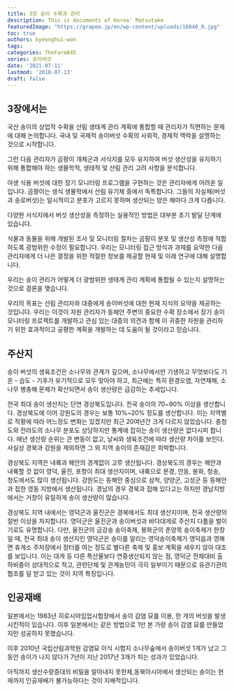 ```yaml
---
title: 3장 송이 수확과 관리
description: This is documents of Korea' Matsutake
featuredImage: "https://grapee.jp/en/wp-content/uploads/16040_0.jpg"
toc: true
authors: byeonghui-won
tags: 
categories: TheFarm845
series: 송이버섯
date: '2021-07-11'
lastmod: '2018-07-13'
draft: false
---
```


## 3장에서는 

국산 송이의 상업적 수확을 산림 생태계 관리 계획에 통합할 때 관리자가 직면하는 문제에 대해 논의합니다. 국내 및 국제적 송이버섯 수확의 사회적, 경제적 맥락을 설명하는 것으로 시작합니다.

그런 다음 관리자가 곰팡이 개체군과 서식지를 모두 유지하여 버섯 생산성을 유지하기 위해 통합해야 하는 생물학적, 생태적 및 산림 관리 고려 사항을 분석합니다.

야생 식용 버섯에 대한 장기 모니터링 프로그램을 구현하는 것은 관리자에게 어려운 일입니다. 곰팡이는 생식 생물학에서 산림 유기체 중에서 독특합니다. 그들의 자실체(버섯과 송로버섯)는 일시적이고 분포가 고르지 못하며 생산되는 양은 해마다 크게 다릅니다.

다양한 서식지에서 버섯 생산성을 측정하는 실용적인 방법은 대부분 초기 발달 단계에 있습니다.

식물과 동물을 위해 개발된 조사 및 모니터링 절차는 곰팡이 분포 및 생산성 측정에 적합하도록 광범위한 수정이 필요합니다. 우리는 모니터링 접근 방식과 과제를 요약한 다음 관리자에게 더 나은 결정을 위한 적절한 정보를 제공할 현재 및 미래 연구에 대해 설명합니다.

우리는 송이 관리가 어떻게 더 광범위한 생태계 관리 계획에 통합될 수 있는지 설명하는 것으로 결론을 맺습니다.

우리의 목표는 산림 관리자와 대중에게 송이버섯에 대한 현재 지식의 요약을 제공하는 것입니다. 우리는 이것이 자원 관리자가 동해안 주변의 중요한 수확 장소에서 장기 송이 모니터링 프로젝트를 개발하고 관심 있는 대중의 의견과 함께 이 귀중한 자원을 관리하기 위한 효과적이고 공평한 계획을 개발하는 데 도움이 될 것이라고 믿습니다.





## 주산지

송이 버섯의 생육조건은 소나무와 관계가 깊으며, 소나무에서만 기생하고 무엇보다도 기온 - 습도 - 기후가 유기적으로 모두 맞아야 하고, 최근에는 특히 환경오염, 자연재해, 소나무 병충해 문제가 확산되면서 송이 생산량은 급감하는 추세입니다. 

전국 최대 송이 생산지는 단연 경상북도입니다. 전국 송이의 70~90% 이상을 생산합니다. 경상북도에 이어 강원도의 경우는 보통 10%~20% 정도를 생산합니다. 이는 지역별로 작황에 따라 어느정도 변화는 있겠지만 최근 20여년간 크게 다르지 않았습니다. 충청도와 전라도의 소나무 분포도 상당하지만 통계에 잡히는 송이 생산량은 없다시피 합니다. 매년 생산량 순위는 큰 변동이 없고, 날씨와 생육조건에 따라 생산량 차이를 보인다. 사실상 경북과 강원을 제외하면 그 외 지역 송이의 존재감은 희박합니다.

경상북도 지역은 내륙과 해안의 경계없이 고루 생산됩니다. 경상북도의 경우는 해안과 내륙할 것 없이 영덕, 울진, 포항이 최대 생산지이며, 내륙으로 문경, 안동, 봉화, 청송, 청도에서도 많이 생산됩니다. 강원도는 동해안 중심으로 삼척, 양양군, 고성군 등 동해안과 접한 영동 지방에서 생산됩니다. 경남의 경우 경북과 접해 있다고는 하지만 경남지방에서는 거창이 유일하게 송이 생산량이 많습니다. 

경상북도 지역 내에서는 영덕군과 울진군은 경북에서도 최대 생산지이며, 전국 생산량의 절반 이상을 차지합니다. 영덕군은 울진군과 송이버섯과 바다대게로 주산지 다툼을 벌이기로도 유명합니다. 다만, 울진군의 금강송 송이축제, 봉화군의 춘양목 송이축제가 한창일 때, 전국 최대 송이 생산지인 영덕군은 송이를 알리는 영덕송이축제가 영덕읍과 영해면 휴게소 주차장에서 장터를 여는 정도로 별다른 축제 및 홍보 계획을 세우지 않아 대조를 보입니다. 이는 대게 등 다른 특산물보다 연중생산되지 않는 점, 영덕군 전체대비 출하비중이 상대적으로 적고, 관련단체 및 관계농민이 극히 일부이기 때문으로 유관기관의 협조를 덜 받고 있는 것이 지역 특징입니다. 

## 인공재배

일본에서는 1983년 히로시마임업시험장에서 송이 감염 묘를 이용, 한 개의 버섯을 발생시킨적이 있습니다. 이후 일본에서는 같은 방법으로 1만 본 가량 송이 감염 묘를 만들었지만 성공하지 못했습니다.

이후 2010년 국립산림과학원 감염묘 이식 시험지 소나무숲에서 송이버섯 1개가 났고 그동안 송이가 나지 않다가 7년이 지난 2017년 3개가 피는 성과가 있었습니다.

아직까지 생산수량증대의 비밀을 알아내지 못한체,동북아시아에서 생산되는 송이는 현재까지 인공재배가 불가능하다는 것이 지배적입니다. 


